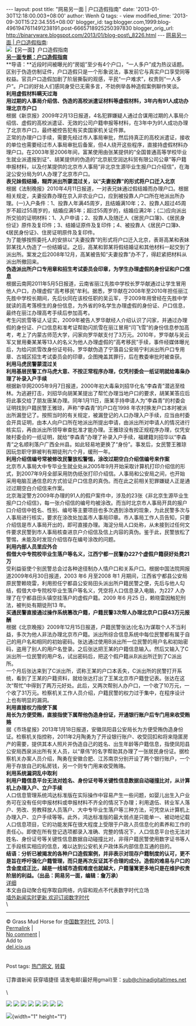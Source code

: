 --- layout: post title: "网易另一面 | 户口造假指南" date:
'2013-01-30T12:18:00.003+08:00' author: Wenh Q tags: - view
modified\_time: '2013-09-30T15:22:34.555+08:00' blogger\_id:
tag:blogger.com,1999:blog-4961947611491238191.post-6665718925250397830
blogger\_orig\_url:
http://binaryware.blogspot.com/2013/01/blog-post\_8226.html ---
[网易另一面 |
户口造假指南](http://feedproxy.google.com/~r/chinagfwblog/~3/UxWoHFlUxlA/):\
![【另一面】户口造假指南](http://img6.cache.netease.com/cnews/2013/1/29/201301290712451c358.jpg)\
**[另一面专题：户口造假指南](http://view.163.com/special/reviews/hukou0129.html)**\
**导语：**近段时间被曝光的“房姐”至少有4个户口，“一人多户”成为热议话题。区别于伪造仿制证件，户口造假只是一个形象说法，事发前它与真实户口享受同等权益。官员户口造假加剧了阶层撕裂的观感，平民“一户难求”，权贵则“一人多户”。户口的好处人们感同身受已无需多言，不妨例举各种造假案例聊作笑谈。\
**利用虚假材料瞒天过海**\
**用过期的人事局介绍信、伪造的高校派遣证材料等虚假材料，3年内有91人成功办理北京市户口**\
根据《新京报》2009年2月13日报道，4名犯罪嫌疑人通过合谋用过期的人事局介绍信、虚假的高校派遣证、无效的公司户籍申报等材料，在3年中为91人成功办理了北京市户口，最终被控告犯有买卖国家机关证件罪。\
正常的办理户口手续，需要先经过市人事局审批，然后持真正的高校派遣证，接收的单位也需要经过市人事局审批后备案，但4人绕开这些程序，直接持虚假材料办理户口。在2003年至2006年间，富某使用由张某提供的“全国普通高等学校毕业生就业派遣报到证”、胡某提供的伪造的“北京航空润达科贸有限公司公章”等户籍申报材料，以及付某提供的北京市人事局“非北京生源毕业生报户口介绍信”，在海淀公安分局为91人办理了北京市户口。\
**表兄妹假结婚，糊弄派出所蒙混过关，以“夫妻投靠”的形式将户口迁入北京**\
根据《法制晚报》2010年4月11日报道，一对表兄妹通过假结婚而办理户口。根据相关规定，夫妻投靠办理在京入非农业户口，应到被投靠人户口所在地派出所办理。(一)入户条件：1、投靠人年满45周岁，且结婚满10年；2、投靠人超过45周岁不超过55周岁的，结婚应满5年；超过55周岁的，结婚应满2年；(二)应向派出所交验的证明材料：1、入户申请；2、投靠人及随迁人《居民户口簿》、《居民身份证》原件及复印件；3、结婚证原件及复印件；4、被投靠人《居民户口簿》、《居民身份证》、住房证明原件及复印件。\
为了能够按照委托人的安排以“夫妻投靠”的形式将户口迁入北京，表哥高某和表妹郭某找人伪造了一份结婚证。之后，高某和郭某将假结婚证和其他材料一起交到了派出所。案发之后2008年12月，高某被告知“夫妻投靠”办不了，得赶紧把材料从派出所撤回来。\
**伪造派出所户口专用章和招生考试委员会印章，为学生办理虚假的身份证和户口信息**\
根据云南网2011年5月5日报道，云南省丽江先胜中学校长罗华献通过让学生冒用他人户口，办理虚假“高考移民”牟利。据悉，罗华献在2008年至2010年担任丽江先胜中学校长期间，先后伙同在该校任职的吴云军，于2009年用曾经在先胜中学就读的高考落榜生的身份信息，为外省的9名学生办理虚假的身份证、户口信息，最终在丽江办理高考手续后参加高考。\
考生闪凯雪等证人证实，2009年被告人罗华献经人介绍认识了闪家，并通过办理假的身份证、户口信息和准考证帮助闪凯雪在丽江冒用“闫飞雪”的身份信息参加高考，考上了内蒙古师范大学，闪家向罗华献支付了3万元。2010年，罗华献与吴云军又冒用秦某某等13人的名义为他人办理虚假的“高考移民”手续，事件经媒体曝光后，为给闪凯雪改身份证号码，罗华献伪造了宁蒗县公安局宁利派出所户口专用章、古城区招生考试委员会的印章，企图掩盖其罪行，后在教委审批时被查获。\
**利用马虎民警蒙混过关**\
**利用基层民警工作马虎大意、不按正常程序办理，仅凭村委会一纸证明就给毒枭办理了补录入户手续**\
根据新华网2005年9月7日报道，2000年初大毒枭刘招华化名“李森青”潜逃至桂林。为逃避打击，刘招华向胡某某提出了帮忙办理当地户口的要求，胡某某答应后将此事交给了朋友唐某办理。同年1月11日，唐某手持申请人为“李森青”的村委会证明找到户籍民警王雅琼，声称“李森青”的户口在1998 年农村换发户口本时被派出所漏登记了。按照当时的有关规定，被漏登记的人口办理入户手续，应当由村委会开具证明，由本人向户口所在地派出所提出申请，由派出所对申请人的情况进行核实后，再由派出所领导审查批准才能办理。王雅琼没有按正规程序办理，仅凭安陂村委会的一纸证明，就给“李森青”办理了补录入户手续，福建籍刘招华以“李森青”之名顺利落户广西全州县。如此轻易地更换了“身份”。事发后，女民警王雅琼因玩忽职守罪被判有期徒刑六个月，缓刑一年。\
**利用介绍信编号常被修改民警放松警惕，涂改过期空白介绍信编号来作案**\
北京市人事局大中专毕业生就业处从2005年9月开始采取计算机打印介绍信的形式，到2007年9月全部采用防伪纸张打印介绍信。人事局和公安局之间，也开始采用电脑互通信息的方式验证户口信息的真伪。而在此之前相关犯罪嫌疑人正是通过过期空白介绍信来作案。\
北京海淀警方2009年办理的91人的假户案件中，涉及的23张《非北京生源毕业生报户口介绍信》，每一张介绍信的编号均被涂改。而当时北京市人事局开具的报户口介绍信中姓名、性别、编号等主要项目也多次遇到涂改的现象，为此民警多次与人事局进行核实，要求在涂改处加盖市人事局印章。市人事局工作人员告知，只要介绍信是市人事局开出的，即可直接办理。海淀分局人口处称，从未接到过任何文件要求民警到市人事局核查进京户介绍信及信上内容的真伪。鉴于此，民警放松了警惕，未能及时发现介绍信存在编号涂改的问题。\
**利用内部人员里应外合**\
**假借大中专院校毕业生落户等名义，江西宁都一民警办227个虚假户籍获好处费21万**\
受利益驱使个别民警总会过各种途径制办人情户口和关系户口。根据中国法院网报道2009年6月30日报道，2003 年6 月至2008 年1 月期间，江西省宁都县公安局原民警赖晓雷，利用担任宁都县公安局田头派出所户籍民警之便，先后与他人勾结，假借大中专院校毕业生落户等名义，凭空将人口信息录入电脑，为227 人办理了在宁都县田头镇空挂落户的虚假户籍。2009 年6 月25 日，赖晓雷因触犯刑法，被判处有期徒刑13 年。\
**买通民警直接通过操作系统篡改户籍，户籍民警3次帮人办理北京户口获43万元报酬**\
根据《北京晚报》2009年12月15日报道，户籍民警张达(化名)为谋取个人不当利益，多次为他人非法办理北京市户籍。派出所综合信息系统中每位民警都有属于自己的用户名和相同的初始密码。张达通过使用B派出所一位民警的用户名和初始密码，盗用了别人的用户名登录。之后张达把王某的户籍信息输入。然后又输入了C派出所一位民警的用户名，试出密码后，把这个假户籍从B派出所迁到了C派出所。\
一个月后张达来到了C派出所，谎称王某的户口本丢失，C派出所的民警打开系统，看到了王某的户籍资料，就给张达打出了王某北京市户籍登记表。张达在这次“帮忙”中得到了两万元好处。此后，又两次帮别人办户口，一个收了10万元，一个收了31万元。检察机关工作人员介绍，户籍民警的权力过于集中，在程序设计上也有明显的漏洞。\
**利用直接权力指使下属**\
**局长为方便受贿，直接指使下属帮他伪造身份证，开通银行账户后专门用来收受贿赂**\
据《市场星报》2013年1月18日报道，安徽凤阳县公安局长为方便受贿伪造身份证。检察机关指控称，2011年2月陶勇为了开设银行账户、收受回扣和将来隐匿房产的需要，提供其本人照片并伪造自己的姓名、出生年龄等户籍信息，指使凤阳县公安局西泉派出所有关人员，以“章伟”的名字帮助其办理了一张居民身份证。据检察机关办案人员介绍，陶勇在安徽合肥、江苏南京分别开设了两个银行账户，一个用于存放自己的私房钱，另一个则专门用来收受贿赂。\
**利用系统漏洞乱中取利**\
**利用户籍信息平台无法对姓名、身份证号等关键性信息数据自动碰撞比对，从计算机上办理入户、立户手续**\
人口信息管理系统鸿达标准版在实际操作中容易产生一些问题，如婴儿出生入户业务可在没有任何申报材料或申报材料不齐全的情况下办理；利用退伍、转业军人落户、劳改、劳教释放人员落户、大中专毕业生落户等三种方法，可凭空从计算机上办理入户、立户手续等等。此外，鸿达标准版的最大弱点是只能单一、被动地记载人口信息项目，它的功能发挥在很大程度上受限于户政人员信息化的素养和工作的责任心。即使在所有登记选项都录入准确、完整的情况下，人口信息平台也无法对姓名、身份证号等关键性信息数据自动碰撞比对，非得户籍民警使用数字证书等人工手段核实相应的信息，难以达到公安机关户政体系内部信息互通的目的。\
**结语：**分析已被揭发的各种户口造假案例，并非表示对现存户籍制度的认可，更不是旨在呼吁强化户籍管理，而只是再次反证其不合理的成分。造假的难易与户口的含金度成正比，越是一线城市造假难度也就越大，户籍藩篱更多地只是在维护权贵阶层的利益。**（出品：网易另一面，编辑：詹万承）**\
[详细](http://news.163.com/%E5%88%86%E6%9E%90%E5%B7%B2%E8%A2%AB%E6%8F%AD%E5%8F%91%E7%9A%84%E5%90%84%E7%A7%8D%E6%88%B7%E5%8F%A3%E9%80%A0%E5%81%87%E6%A1%88%E4%BE%8B%EF%BC%8C%E5%B9%B6%E9%9D%9E%E8%A1%A8%E7%A4%BA%E5%AF%B9%E7%8E%B0%E5%AD%98%E6%88%B7%E7%B1%8D%E5%88%B6%E5%BA%A6%E7%9A%84%E8%AE%A4%E5%8F%AF%EF%BC%8C%E6%9B%B4%E4%B8%8D%E6%98%AF%E6%97%A8%E5%9C%A8%E5%91%BC%E5%90%81%E5%BC%BA%E5%8C%96%E6%88%B7%E7%B1%8D%E7%AE%A1%E7%90%86%EF%BC%8C%E8%80%8C%E5%8F%AA%E6%98%AF%E5%86%8D%E6%AC%A1%E5%8F%8D%E8%AF%81%E5%85%B6%E4%B8%8D%E5%90%88%E7%90%86%E7%9A%84%E6%88%90%E5%88%86%E3%80%82%E9%80%A0%E5%81%87%E7%9A%84%E9%9A%BE%E6%98%93%E4%B8%8E%E6%88%B7%E5%8F%A3%E7%9A%84%E5%90%AB%E9%87%91%E5%BA%A6%E6%88%90%E6%AD%A3%E6%AF%94%EF%BC%8C%E8%B6%8A%E6%98%AF%E4%B8%80%E7%BA%BF%E5%9F%8E%E5%B8%82%E9%80%A0%E5%81%87%E9%9A%BE%E5%BA%A6%E4%B9%9F%E5%B0%B1%E8%B6%8A%E5%A4%A7%EF%BC%8C%E6%88%B7%E7%B1%8D%E8%97%A9%E7%AF%B1%E6%9B%B4%E5%A4%9A%E5%9C%B0%E5%8F%AA%E6%98%AF%E5%9C%A8%E7%BB%B4%E6%8A%A4%E6%9D%83%E8%B4%B5%E9%98%B6%E5%B1%82%E7%9A%84%E5%88%A9%E7%9B%8A%E3%80%82)\
本文由自动聚合程序取自网络，内容和观点不代表数字时代立场\
[墙外新闻实时更新 欢迎订阅数字时代](http://eepurl.com/msuvD)\
\

------------------------------------------------------------------------

© Grass Mud Horse for [中国数字时代](https://meilizhongguo.biz/chinese),
2013. |\
[Permalink](https://meilizhongguo.biz/chinese/2013/01/%e3%80%90%e5%8f%a6%e4%b8%80%e9%9d%a2%e3%80%91%e6%88%b7%e5%8f%a3%e9%80%a0%e5%81%87%e6%8c%87%e5%8d%97/)
|\
[No
comment](https://meilizhongguo.biz/chinese/2013/01/%e3%80%90%e5%8f%a6%e4%b8%80%e9%9d%a2%e3%80%91%e6%88%b7%e5%8f%a3%e9%80%a0%e5%81%87%e6%8c%87%e5%8d%97/#comments)
|\
Add to\
[del.icio.us](http://del.icio.us/post?url=https://meilizhongguo.biz/chinese/2013/01/%e3%80%90%e5%8f%a6%e4%b8%80%e9%9d%a2%e3%80%91%e6%88%b7%e5%8f%a3%e9%80%a0%e5%81%87%e6%8c%87%e5%8d%97/&title=%E7%BD%91%E6%98%93%E5%8F%A6%E4%B8%80%E9%9D%A2%20%7C%20%E6%88%B7%E5%8F%A3%E9%80%A0%E5%81%87%E6%8C%87%E5%8D%97)\
\
\
Post tags:
[热门网文](https://meilizhongguo.biz/chinese/tag/%e7%83%ad%e9%97%a8%e7%bd%91%e6%96%87/?category=10466),
[转载](https://meilizhongguo.biz/chinese/tag/%e8%bd%ac%e8%bd%bd/?category=10466)\
\
订靠谱新闻 获穿墙捷径
请发电邮(最好用gmail)至：sub@chinadigitaltimes.net\
\
\
<div>

[![](http://feeds.feedburner.com/~ff/chinagfwblog?d=yIl2AUoC8zA)](http://feeds.feedburner.com/~ff/chinagfwblog?a=UxWoHFlUxlA:G9R8laUf_cc:yIl2AUoC8zA)
[![](http://feeds.feedburner.com/~ff/chinagfwblog?i=UxWoHFlUxlA:G9R8laUf_cc:-BTjWOF_DHI)](http://feeds.feedburner.com/~ff/chinagfwblog?a=UxWoHFlUxlA:G9R8laUf_cc:-BTjWOF_DHI)
[![](http://feeds.feedburner.com/~ff/chinagfwblog?i=UxWoHFlUxlA:G9R8laUf_cc:F7zBnMyn0Lo)](http://feeds.feedburner.com/~ff/chinagfwblog?a=UxWoHFlUxlA:G9R8laUf_cc:F7zBnMyn0Lo)
[![](http://feeds.feedburner.com/~ff/chinagfwblog?i=UxWoHFlUxlA:G9R8laUf_cc:V_sGLiPBpWU)](http://feeds.feedburner.com/~ff/chinagfwblog?a=UxWoHFlUxlA:G9R8laUf_cc:V_sGLiPBpWU)
[![](http://feeds.feedburner.com/~ff/chinagfwblog?d=qj6IDK7rITs)](http://feeds.feedburner.com/~ff/chinagfwblog?a=UxWoHFlUxlA:G9R8laUf_cc:qj6IDK7rITs)
[![](http://feeds.feedburner.com/~ff/chinagfwblog?d=l6gmwiTKsz0)](http://feeds.feedburner.com/~ff/chinagfwblog?a=UxWoHFlUxlA:G9R8laUf_cc:l6gmwiTKsz0)
[![](http://feeds.feedburner.com/~ff/chinagfwblog?i=UxWoHFlUxlA:G9R8laUf_cc:gIN9vFwOqvQ)](http://feeds.feedburner.com/~ff/chinagfwblog?a=UxWoHFlUxlA:G9R8laUf_cc:gIN9vFwOqvQ)
[![](http://feeds.feedburner.com/~ff/chinagfwblog?d=TzevzKxY174)](http://feeds.feedburner.com/~ff/chinagfwblog?a=UxWoHFlUxlA:G9R8laUf_cc:TzevzKxY174)

</div>

![](http://feeds.feedburner.com/~r/chinagfwblog/~4/UxWoHFlUxlA){width="1"
height="1"}
